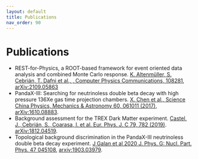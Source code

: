 ```yaml
---
layout: default
title: Publications
nav_order: 90
---
```


# Publications

- REST-for-Physics, a ROOT-based framework for event oriented data analysis and combined Monte Carlo response. [K. Altenmüller, S. Cebrián, T. Dafni et al., , Computer Physics Communications, 108281](https://doi.org/10.1016/j.cpc.2021.108281), [arXiv:2109.05863](https://arxiv.org/abs/2109.05863)
- PandaX-III: Searching for neutrinoless double beta decay with high pressure 136Xe gas time projection chambers. [X. Chen et al., Science China Physics, Mechanics & Astronomy 60, 061011 (2017)](https://doi.org/10.1007/s11433-017-9028-0), [arXiv:1610.08883](https://arxiv.org/abs/1610.08883).
- Background assessment for the TREX Dark Matter experiment. [Castel, J., Cebrián, S., Coarasa, I. et al. Eur. Phys. J. C 79, 782 (2019)](https://doi.org/10.1140/epjc/s10052-019-7282-6). [arXiv:1812.04519](https://arxiv.org/abs/1812.04519).
- Topological background discrimination in the PandaX-III neutrinoless double beta decay experiment. [J Galan et al 2020 J. Phys. G: Nucl. Part. Phys. 47 045108](https://doi.org/10.1088/1361-6471/ab4dbe), [arxiv:1903.03979]( https://arxiv.org/abs/1903.03979).

